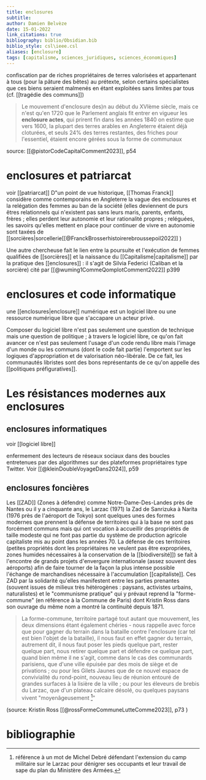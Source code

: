 ```yaml
---
title: enclosures
subtitle:
author: Damien Belvèze
date: 15-01-2022
link_citations: true
bibliography: biblio/Obsidian.bib
biblio_style: csl\ieee.csl
aliases: [enclosure]
tags: [capitalisme, sciences_juridiques, sciences_économiques]
---
```



confiscation par de riches propriétaires de terres valorisées et appartenant à tous (pour la pâture des bêtes) au prétexte, selon certains spécialistes que ces biens seraient malmenés en étant exploitées sans limites par tous (cf. [[tragédie des communs]])

> Le mouvement d'enclosure des)n au début du XVIème siècle, mais ce n'est qu'en 1720 que le Parlement anglais fit entrer en vigueur les **enclosure actes**, qui prirent fin dans les années 1840
> on estime que vers 1600, la plupart des terres arables en Angleterre étaient déjà cloturées, et seuls 24% des terres restantes, des friches pour l'essentiel, étaient encore gérées sous la forme de communaux

source: [[@pistorCodeCapitalComment2023]], p54

# enclosures et patriarcat


voir [[patriarcat]]
D"un point de vue historique, [[Thomas Franck]] considère comme contemporains en Angleterre la vague des enclosures et la relégation des femmes au ban de la société (elles deviennent de purs êtres relationnels qui n'existent pas sans leurs maris, parents, enfants, frères ; elles perdent leur autonomie et leur rationalité propres ; reléguées, les savoirs qu'elles mettent en place pour continuer de vivre en autonomie sont taxées de [[sorcières|sorcellerie[[@FranckBrosserhistoirerebroussepoil2022]] )

Une autre chercheuse fait le lien entre la poursuite et l'exécution de femmes qualifiées de [[sorcières]] et la naissance du [[Capitalisme|capitalisme]] par la pratique des [[enclosures]] : il s'agit de Silvia Federici (Caliban et la sorcière) cité par [[@wuming1CommeQomplotComment2022]] p399


# enclosures et code informatique

une [[enclosures|enclosure]] numérique est un logiciel libre ou une ressource numérique libre que s'accapare un acteur privé. 

Composer du logiciel libre n'est pas seulement une question de technique mais une question de politique ; à travers le logiciel libre, ce qu'on fait avancer ce n'est pas seulement l'usage d'un code rendu libre mais l'image d'un monde ou les communs (dont le code fait partie) l'emportent sur les logiques d'appropriation et de valorisation néo-libérale. De ce fait, les communautés libristes sont des bons représentants de ce qu'on appelle des [[politiques préfiguratives]].


# Les résistances modernes aux enclosures

## enclosures informatiques

voir [[logiciel libre]]

enfermement des lecteurs de réseaux sociaux dans des boucles entretenues par des algorithmes sur des plateformes propriétaires type Twitter. 
Voir [[@kleinDoubleVoyageDans2024]], p59

## enclosures foncières

Les [[ZAD]] (Zones à défendre) comme Notre-Dame-Des-Landes près de Nantes ou il y a cinquante ans, le Larzac (1971) la Zad de Sanrizuka à Narita (1976 près de l'aéroport de Tokyo) sont quelques unes des formes modernes que prennent la défense de territoires qui à la base ne sont pas forcément communs mais qui ont vocation à accueillir des propriétés de taille modeste qui ne font pas partie du système de production agricole capitaliste mis au point dans les années 70.
La défense de ces territoires (petites propriétés dont les propriétaires ne veulent pas être expropriées, zones humides nécessaires à la conservation de la [[biodiversité]]) se fait à l'encontre de grands projets d'envergure internationale (assez souvent des aéroports) afin de faire tourner de la façon la plus intense possible l'échange de marchandises nécessaire à l'accumulation [[capitaliste]].
Ces ZAD par la solidarité qu'elles manifestent entre les parties prenantes (souvent issues de milieux très hétérogènes : paysans, activistes urbains, naturalistes) et le "communisme pratique" qui y prévaut reprend la "forme-commune" (en référence à la Commune de Paris) dont Kristin Ross dans son ouvrage du même nom a montré la continuité depuis 1871.

> La forme-commune, territoire partagé tout autant que mouvement, les deux dimensions étant également chéries - nous rappelle avec force que pour gagner du terrain dans la bataille contre l'enclosure (car tel est bien l'objet de la bataille), il nous faut en effet gagner du terrain, autrement dit, il nous faut poser les pieds quelque part, rester quelque part, nous retirer quelque part et défendre ce quelque part, quand bien même il ne s'agit, comme dans le cas des communards parisiens, que d'une ville épuisée par des mois de siège et de privations ; ou pour les Gilets Jaunes que de ce nouvel espace de convivialité du rond-point, nouveau lieu de réunion entouré de grandes surfaces à la lisière de la ville ; ou pour les éleveurs de brebis du Larzac, que d'un plateau calcaire désolé, ou quelques paysans vivent "moyenâgeusement [^1]"

(source: Kristin Ross [[@rossFormeCommuneLutteComme2023]], p73 )




[^1]: référence à un mot de Michel Debré défendant l'extension du camp militaire sur le Larzac pour dénigrer ses occupants et leur travail de sape du plan du Ministère des Armées.

# bibliographie

